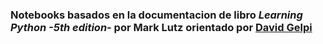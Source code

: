 ### Notebooks basados en la documentacion de libro _Learning Python -5th edition-_ por Mark Lutz orientado por [David Gelpi](https://github.com/dfleta)
